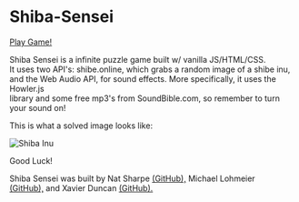 # Shiba-Sensei
<a href=https://shiba-sensei.web.app/>Play Game!</a>

Shiba Sensei is a infinite puzzle game built w/ vanilla JS/HTML/CSS.
<br>It uses two API's: shibe.online, which grabs a random image of a shibe inu,
<br>and the Web Audio API, for sound effects. More specifically, it uses the Howler.js
<br>library and some free mp3's from SoundBible.com, so remember to turn your sound on!

This is what a solved image looks like:

![Shiba Inu](https://cdn.shibe.online/shibes/cafbd35584cd87d41b67c1202eb07175145bfb0d.jpg)

Good Luck!

Shiba Sensei was built by Nat Sharpe <a href=https://github.com/nat-sharpe target="_blank"/>(GitHub),</a> Michael Lohmeier 
<br><a href=https://github.com/mjlohmeier target="_blank"/>(GitHub),</a> and Xavier Duncan <a href=https://github.com/xmd404/ target="_blank">(GitHub).</a>

